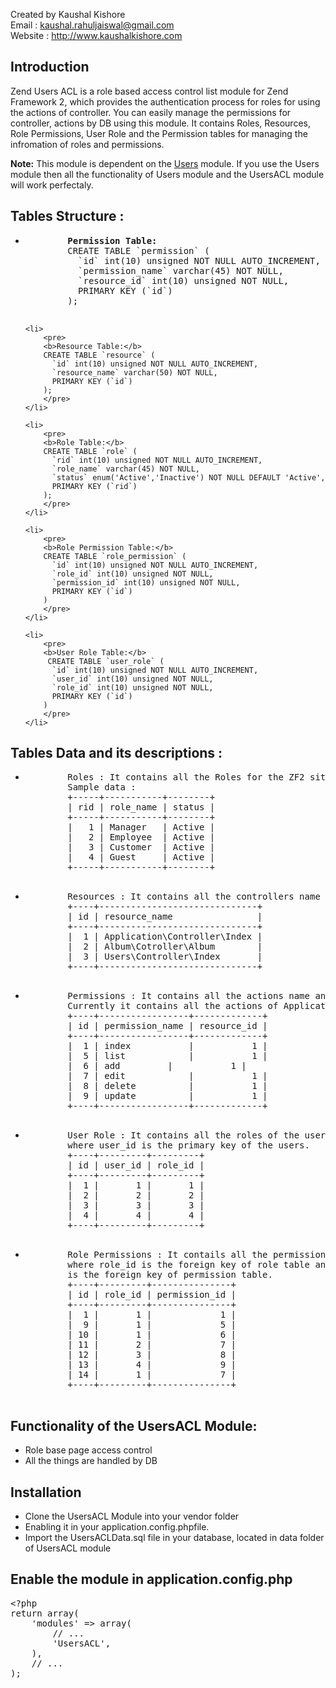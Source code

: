 Created by Kaushal Kishore <br>
Email : kaushal.rahuljaiswal@gmail.com<br>
Website : http://www.kaushalkishore.com<br>

<h2>Introduction</h2>
Zend Users ACL is a role based access control list  module for Zend Framework 2, which provides the authentication process for roles for using the actions of controller. You can easily manage the permissions for controller, actions by DB using this module. It contains Roles, Resources, Role Permissions, User Role and the Permission tables for managing the infromation of roles and permissions.

<b>Note:</b> This module is dependent on the <a href='https://github.com/kaushalkishorejaiswal/Users' target='_blank'>Users</a> module. If you use the Users module then all the functionality of Users module and the UsersACL module will work perfectaly.

<h2>Tables Structure :</h2>
<ul>
	<li>
		<pre>
		<b>Permission Table:</b>
		CREATE TABLE `permission` (
		  `id` int(10) unsigned NOT NULL AUTO_INCREMENT,
		  `permission_name` varchar(45) NOT NULL,
		  `resource_id` int(10) unsigned NOT NULL,
		  PRIMARY KEY (`id`)
		);
		</pre>
	</li>

	<li>
		<pre>
		<b>Resource Table:</b>
		CREATE TABLE `resource` (
		  `id` int(10) unsigned NOT NULL AUTO_INCREMENT,
		  `resource_name` varchar(50) NOT NULL,
		  PRIMARY KEY (`id`)
		);
		</pre>
	</li>
	
	<li>
		<pre>
		<b>Role Table:</b>
		CREATE TABLE `role` (
		  `rid` int(10) unsigned NOT NULL AUTO_INCREMENT,
		  `role_name` varchar(45) NOT NULL,
		  `status` enum('Active','Inactive') NOT NULL DEFAULT 'Active',
		  PRIMARY KEY (`rid`)
		);
		</pre>
	</li>
	
	<li>
		<pre>
		<b>Role Permission Table:</b>
		CREATE TABLE `role_permission` (
		  `id` int(10) unsigned NOT NULL AUTO_INCREMENT,
		  `role_id` int(10) unsigned NOT NULL,
		  `permission_id` int(10) unsigned NOT NULL,
		  PRIMARY KEY (`id`)
		)
		</pre>
	</li>
	
	<li>
		<pre>
		<b>User Role Table:</b>
		 CREATE TABLE `user_role` (
		  `id` int(10) unsigned NOT NULL AUTO_INCREMENT,
		  `user_id` int(10) unsigned NOT NULL,
		  `role_id` int(10) unsigned NOT NULL,
		  PRIMARY KEY (`id`)
		)
		</pre>
	</li>
</ul>

<h2>Tables Data and its descriptions :</h2>
<ul>
	<li>
		<pre>
		Roles : It contains all the Roles for the ZF2 site users. 
		Sample data :
		+-----+-----------+--------+
		| rid | role_name | status |
		+-----+-----------+--------+
		|   1 | Manager   | Active |
		|   2 | Employee  | Active |
		|   3 | Customer  | Active |
		|   4 | Guest     | Active |
		+-----+-----------+--------+
		</pre>
	</li>
	<li>
		<pre>
		Resources : It contains all the controllers name with their full path.
		+----+------------------------------+
		| id | resource_name                |
		+----+------------------------------+
		|  1 | Application\Controller\Index |
		|  2 | Album\Cotroller\Album        |
		|  3 | Users\Controller\Index       |
		+----+------------------------------+
		</pre>
	</li>
	<li>
		<pre>
		Permissions : It contains all the actions name and resource_id for their actions.
		Currently it contains all the actions of Application Index Controller.
		+----+-----------------+-------------+
		| id | permission_name | resource_id |
		+----+-----------------+-------------+
		|  1 | index           |           1 |
		|  5 | list            |           1 |
		|  6 | add	       |           1 |
		|  7 | edit            |           1 |
		|  8 | delete          |           1 |
		|  9 | update          |           1 |
		+----+-----------------+-------------+
		</pre>
	</li>
	<li>
		<pre>
		User Role : It contains all the roles of the users, 
		where user_id is the primary key of the users.
		+----+---------+---------+
		| id | user_id | role_id |
		+----+---------+---------+
		|  1 |       1 |       1 |
		|  2 |       2 |       2 |
		|  3 |       3 |       3 |
		|  4 |       4 |       4 |
		+----+---------+---------+
		</pre>
	</li>
	<li>
		<pre>
		Role Permissions : It contails all the permission for the role, 
		where role_id is the foreign key of role table and permission_id 
		is the foreign key of permission table.
		+----+---------+---------------+
		| id | role_id | permission_id |
		+----+---------+---------------+
		|  1 |       1 |             1 |
		|  9 |       1 |             5 |
		| 10 |       1 |             6 |
		| 11 |       2 |             7 |
		| 12 |       3 |             8 |
		| 13 |       4 |             9 |
		| 14 |       1 |             7 |
		+----+---------+---------------+
		</pre>
	</li>
</ul>


<h2>Functionality of the UsersACL Module:</h2>
<ul>
<li>Role base page access control</li>
<li>All the things are handled by DB</li>
</ul>

<h2>Installation</h2>
<ul>
<li>Clone the UsersACL Module into your vendor folder</li>
<li>Enabling it in your application.config.phpfile.</li>
<li>Import the UsersACLData.sql file in your database, located in data folder of UsersACL module</li>
</ul>

<h2>Enable the module in application.config.php</h2>
<pre>
&lt;?php
return array(
    'modules' => array(
        // ...
        'UsersACL',
    ),
    // ...
);
</pre>
